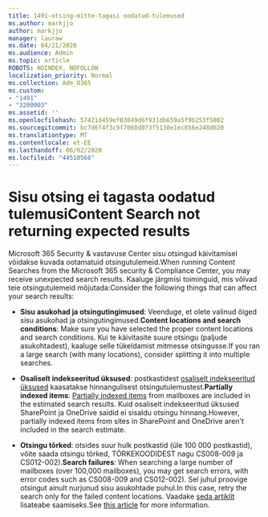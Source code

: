 ```yaml
---
title: 1491-otsing-mitte-tagasi oodatud-tulemused
ms.author: markjjo
author: markjjo
manager: lauraw
ms.date: 04/21/2020
ms.audience: Admin
ms.topic: article
ROBOTS: NOINDEX, NOFOLLOW
localization_priority: Normal
ms.collection: Adm_O365
ms.custom:
- "1491"
- "3200003"
ms.assetid: ''
ms.openlocfilehash: 57421d459ef03049d6f931db659a5f9b253f5002
ms.sourcegitcommit: bc7d6f4f3c9f7060d073f5130e1ec856e248d020
ms.translationtype: MT
ms.contentlocale: et-EE
ms.lasthandoff: 06/02/2020
ms.locfileid: "44510568"
---
```

# <a name="content-search-not-returning-expected-results"></a><span data-ttu-id="483c0-102">Sisu otsing ei tagasta oodatud tulemusi</span><span class="sxs-lookup"><span data-stu-id="483c0-102">Content Search not returning expected results</span></span>

<span data-ttu-id="483c0-103">Microsoft 365 Security & vastavuse Center sisu otsingud käivitamisel võidakse kuvada ootamatuid otsingutulemeid.</span><span class="sxs-lookup"><span data-stu-id="483c0-103">When running Content Searches from the Microsoft 365 security & Compliance Center, you may receive unexpected search results.</span></span> <span data-ttu-id="483c0-104">Kaaluge järgmisi toiminguid, mis võivad teie otsingutulemeid mõjutada:</span><span class="sxs-lookup"><span data-stu-id="483c0-104">Consider the following things that can affect your search results:</span></span>

- <span data-ttu-id="483c0-105">**Sisu asukohad ja otsingutingimused**: Veenduge, et olete valinud õiged sisu asukohad ja otsingutingimused.</span><span class="sxs-lookup"><span data-stu-id="483c0-105">**Content locations and search conditions**: Make sure you have selected the proper content locations and search conditions.</span></span> <span data-ttu-id="483c0-106">Kui te käivitasite suure otsingu (paljude asukohtadest), kaaluge selle tükeldamist mitmesse otsingusse.</span><span class="sxs-lookup"><span data-stu-id="483c0-106">If you ran a large search (with many locations), consider splitting it into multiple searches.</span></span>

- <span data-ttu-id="483c0-107">**Osaliselt indekseeritud üksused**: postkastidest [osaliselt indekseeritud üksused](https://docs.microsoft.com/microsoft-365/compliance/partially-indexed-items-in-content-search) kaasatakse hinnangulisest otsingutulemustest.</span><span class="sxs-lookup"><span data-stu-id="483c0-107">**Partially indexed items**:  [Partially indexed items](https://docs.microsoft.com/microsoft-365/compliance/partially-indexed-items-in-content-search) from mailboxes are included in the estimated search results.</span></span> <span data-ttu-id="483c0-108">Kuid osaliselt indekseeritud üksused SharePoint ja OneDrive saidid ei sisaldu otsingu hinnang.</span><span class="sxs-lookup"><span data-stu-id="483c0-108">However, partially indexed items from sites in SharePoint and OneDrive aren't included in the search estimate.</span></span>

- <span data-ttu-id="483c0-109">**Otsingu tõrked**: otsides suur hulk postkastid (üle 100 000 postkastid), võite saada otsingu tõrked, TÕRKEKOODIDEST nagu CS008-009 ja CS012-002).</span><span class="sxs-lookup"><span data-stu-id="483c0-109">**Search failures**: When searching a large number of mailboxes (over 100,000 mailboxes), you may get search errors, with error codes such as CS008-009 and CS012-002).</span></span> <span data-ttu-id="483c0-110">Sel juhul proovige otsingut ainult nurjunud sisu asukohtade puhul.</span><span class="sxs-lookup"><span data-stu-id="483c0-110">In this case, retry the search only for the failed content locations.</span></span> <span data-ttu-id="483c0-111">Vaadake [seda artiklit](https://docs.microsoft.com/microsoft-365/compliance/retry-failed-content-search) lisateabe saamiseks.</span><span class="sxs-lookup"><span data-stu-id="483c0-111">See  [this article](https://docs.microsoft.com/microsoft-365/compliance/retry-failed-content-search) for more information.</span></span>
